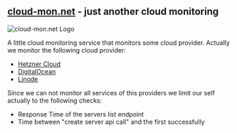 ## [cloud-mon.net](https://cloud-mon.net) - just another cloud monitoring
![cloud-mon.net Logo](https://raw.githubusercontent.com/LKDevelopment/cloud-mon.net/master/public/cloud_mon_little.png)

A little cloud monitoring service that monitors some cloud provider.
Actually we monitor the following cloud provider:
* [Hetzner Cloud](https://hetzner.cloud)
* [DigitalOcean](https://digitalocean.com)
* [Linode](https://linode.com)

Since we can not monitor all services of this providers we limit our self actually to the following checks:
* Response Time of the servers list endpoint
* Time between "create server api call" and the first successfully